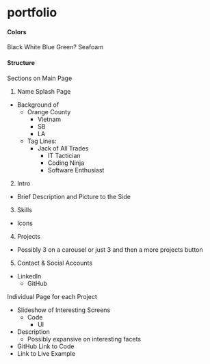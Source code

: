 # portfolio

#### Colors
Black
White
Blue
Green? Seafoam

#### Structure
Sections on Main Page
1. Name Splash Page
  - Background of 
	  - Orange County
		- Vietnam 
		- SB
		- LA
	- Tag Lines: 
	  - Jack of All Trades
		- IT Tactician
		- Coding Ninja
		- Software Enthusiast
2. Intro
  - Brief Description and Picture to the Side
3. Skills
  - Icons
4. Projects
  - Possibly 3 on a carousel
    or just 3 and then a more projects button
5. Contact & Social Accounts
  - LinkedIn
	- GitHub
	
Individual Page for each Project
- Slideshow of Interesting Screens
  - Code
	- UI
- Description
  - Possibly expansive on interesting facets
- GitHub Link to Code
- Link to Live Example
